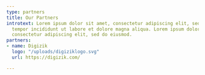 ```yaml
---
type: partners
title: Our Partners
introtext: Lorem ipsum dolor sit amet, consectetur adipiscing elit, sed do eiusmod
  tempor incididunt ut labore et dolore magna aliqua. Lorem ipsum dolor sit amet,
  consectetur adipiscing elit, sed do eiusmod.
partners:
- name: Digizik
  logo: "/uploads/digiziklogo.svg"
  url: https://digizik.com/

---
```


